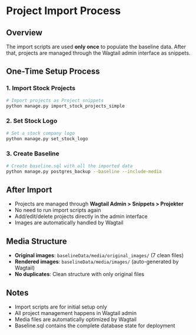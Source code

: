 # Project Import Process

## Overview
The import scripts are used **only once** to populate the baseline data. After that, projects are managed through the Wagtail admin interface as snippets.

## One-Time Setup Process

### 1. Import Stock Projects
```bash
# Import projects as Project snippets
python manage.py import_stock_projects_simple
```

### 2. Set Stock Logo
```bash
# Set a stock company logo
python manage.py set_stock_logo
```

### 3. Create Baseline
```bash
# Create baseline.sql with all the imported data
python manage.py postgres_backup --baseline --include-media
```

## After Import
- Projects are managed through **Wagtail Admin > Snippets > Projekter**
- No need to run import scripts again
- Add/edit/delete projects directly in the admin interface
- Images are automatically handled by Wagtail

## Media Structure
- **Original images**: `baselineData/media/original_images/` (7 clean files)
- **Rendered images**: `baselineData/media/images/` (auto-generated by Wagtail)
- **No duplicates**: Clean structure with only original files

## Notes
- Import scripts are for initial setup only
- All project management happens in Wagtail admin
- Media files are automatically optimized by Wagtail
- Baseline.sql contains the complete database state for deployment
